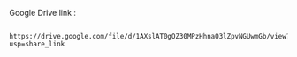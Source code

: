 Google Drive link : 
      
           https://drive.google.com/file/d/1AXslAT0gOZ30MPzHhnaQ3lZpvNGUwmGb/view?usp=share_link
